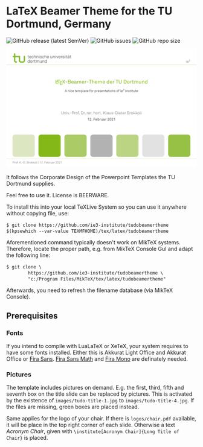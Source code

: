 # LaTeX Beamer Theme for the TU Dortmund, Germany
![GitHub release (latest SemVer)](https://img.shields.io/github/v/release/ie3-institute/TUDoBeamerTheme)
![GitHub issues](https://img.shields.io/github/issues-raw/ie3-institute/TUDoBeamerTheme)
![GitHub repo size](https://img.shields.io/github/repo-size/ie3-institute/TUDoBeamerTheme)

![](images/teaser.png)

It follows the Corporate Design of the Powerpoint Templates the TU Dortmund supplies.

Feel free to use it. License is BEERWARE.

To install this into your local TeXLive System so you can use it anywhere without copying file, use:
```
$ git clone https://github.com/ie3-institute/tudobeamertheme $(kpsewhich --var-value TEXMFHOME)/tex/latex/tudobeamertheme
```

Aforementioned command typically doesn't work on MikTeX systems.
Therefore, locate the proper path, e.g. from MikTeX Console GuI and adapt the following line:
```
$ git clone \
        https://github.com/ie3-institute/tudobeamertheme \
        "c:/Program Files/MikTeX/tex/latex/tudobeamertheme"
```
Afterwards, you need to refresh the filename database (via MikTeX Console).

## Prerequisites
### Fonts
If you intend to compile with LuaLaTeX or XeTeX, your system requires to have some fonts installed.
Either this is Akkurat Light Office and Akkurat Office or [Fira Sans](https://github.com/bBoxType/FiraSans).
[Fira Sans Math](https://github.com/firamath/firamath) and [Fira Mono](https://bboxtype.com/typefaces/FiraMono) are definately needed.

### Pictures
The template includes pictures on demand.
E.g. the first, third, fifth and seventh box on the title slide can be replaced by pictures.
This is activated by the existence of `images/tudo-title-1.jpg` to `images/tudo-title-4.jpg`.
If the files are missing, green boxes are placed instead.

Same applies for the logo of your chair.
If there is `logos/chair.pdf` available, it will be place in the top right corner of each slide.
Otherwise a text _Acronym Chair_, given with `\institute[Acronym Chair]{Long Title of Chair}` is placed.

